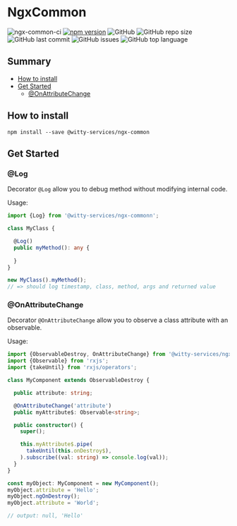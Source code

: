 # NgxCommon

![ngx-common-ci](https://github.com/witty-services/ngx-common/workflows/ngx-common-build/badge.svg)
[![npm version](https://badge.fury.io/js/%40witty-services%2Fngx-common.svg)](https://badge.fury.io/js/%40witty-services%2Fngx-common)
![GitHub](https://img.shields.io/github/license/witty-services/ngx-common)
![GitHub repo size](https://img.shields.io/github/repo-size/witty-services/ngx-common)
![GitHub last commit](https://img.shields.io/github/last-commit/witty-services/ngx-common)
![GitHub issues](https://img.shields.io/github/issues/witty-services/ngx-common)
![GitHub top language](https://img.shields.io/github/languages/top/witty-services/ngx-common)

## Summary

* [How to install](#how-to-install)
* [Get Started](#get-started)
    * [@OnAttributeChange](#onattributechange)

## How to install

```
npm install --save @witty-services/ngx-common
```

## Get Started

### @Log

Decorator ```@Log``` allow you to debug method without modifying internal code.

Usage:
```typescript
import {Log} from '@witty-services/ngx-commonn';

class MyClass {

  @Log()
  public myMethod(): any {
  
  }
}

new MyClass().myMethod();
// => should log timestamp, class, method, args and returned value
```

### @OnAttributeChange

Decorator ```@OnAttributeChange``` allow you to observe a class attribute with an observable.

Usage:
```typescript
import {ObservableDestroy, OnAttributeChange} from '@witty-services/ngx-common';
import {Observable} from 'rxjs';
import {takeUntil} from 'rxjs/operators';

class MyComponent extends ObservableDestroy {

  public attribute: string;

  @OnAttributeChange('attribute')
  public myAttribute$: Observable<string>;

  public constructor() {
    super();

    this.myAttribute$.pipe(
      takeUntil(this.onDestroy$),
    ).subscribe((val: string) => console.log(val));
  } 
}

const myObject: MyComponent = new MyComponent();
myObject.attribute = 'Hello';
myObject.ngOnDestroy();
myObject.attribute = 'World';

// output: null, 'Hello'
```
